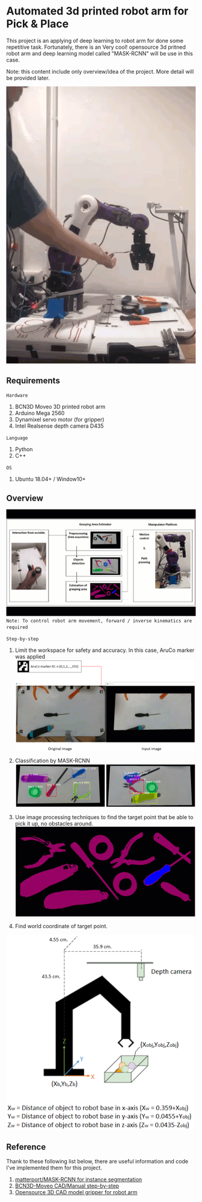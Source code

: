 # Automated 3d printed robot arm for Pick & Place
This project is an applying of deep learning to robot arm for done some repetitive task. Fortunately, there is an Very cool! opensource 3d pritned robot arm and deep learning model called "MASK-RCNN" will be use in this case.

Note: this content include only overview/idea of the project. More detail will be provided later.

![RobotArm1](./robot1.gif)

## Requirements
`Hardware`
1. BCN3D Moveo 3D printed robot arm
2. Arduino Mega 2560
3. Dynamixel servo motor (for gripper)
4. Intel Realsense depth camera D435

`Language`
1. Python
2. C++

`OS`
1. Ubuntu 18.04+ / Window10+

## Overview
![RobotArm1](./robot2.gif)
`Note: To control robot arm movement, forward / inverse kinematics are required`

`Step-by-step`
1. Limit the workspace for safety and accuracy. In this case, AruCo marker was applied
![RobotArm2](./img1.png)

2. Classification by MASK-RCNN
![RobotArm3](./img2.png)

3. Use image processing techniques to find the target point that be able to pick it up, no obstacles around.
![RobotArm4](./img3.gif)

4. Find world coordinate of target point.

![RobotArm5](./img3.png)

## Reference
Thank to these following list below, there are useful information and code I've implemented them for this project.
1. [matterport/MASK-RCNN for instance segmentation](https://github.com/matterport/Mask_RCNN)
2. [BCN3D-Moveo CAD/Manual step-by-step](https://github.com/BCN3D/BCN3D-Moveo)
3. [Opensource 3D CAD model gripper for robot arm](https://grabcad.com/library?page=2&time=all_time&sort=most_downloaded&tags=gripper)
